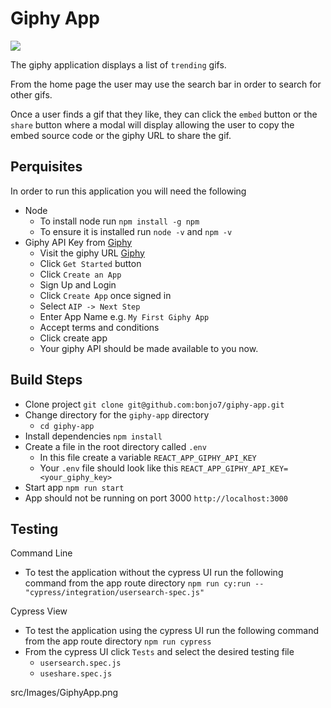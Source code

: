# Giphy App

![][giphyApp]

The giphy application displays a list of `trending` gifs. 

From the home page the user may use the search bar in order to search for other gifs.

Once a user finds a gif that they like, they can click the `embed` button or the `share` button where a modal will display allowing the user to copy the embed source code or the giphy URL to share the gif.

## Perquisites

In order to run this application you will need the following

- Node
  - To install node run `npm install -g npm`
  - To ensure it is installed run `node -v` and `npm -v`
- Giphy API Key from [Giphy](https://developers.giphy.com/)
  - Visit the giphy URL [Giphy](https://developers.giphy.com/)
  - Click `Get Started` button
  - Click `Create an App`
  - Sign Up and Login
  - Click `Create App` once signed in
  - Select `AIP -> Next Step`
  - Enter App Name e.g. `My First Giphy App`
  - Accept terms and conditions
  - Click create app
  - Your giphy API should be made available to you now.

## Build Steps

- Clone project `git clone git@github.com:bonjo7/giphy-app.git`
- Change directory for the `giphy-app` directory
  - `cd giphy-app`
- Install dependencies `npm install`
- Create a file in the root directory called `.env`
  - In this file create a variable `REACT_APP_GIPHY_API_KEY`
  - Your `.env` file should look like this `REACT_APP_GIPHY_API_KEY=<your_giphy_key>`
- Start app `npm run start`
- App should not be running on port 3000 `http://localhost:3000`

## Testing

Command Line

- To test the application without the cypress UI run the following command from the app route directory `npm run cy:run -- "cypress/integration/usersearch-spec.js"`

Cypress View

- To test the application using the cypress UI run the following command from the app route directory `npm run cypress`
- From the cypress UI click `Tests` and select the desired testing file
  - `usersearch.spec.js`
  - `useshare.spec.js`

[giphyApp]: ./src/Images/GiphyApp.png

src/Images/GiphyApp.png
